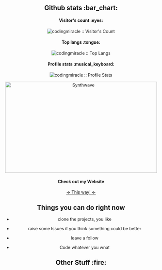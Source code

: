 <!---
codingmiracle/codingmiracle is a ✨ special ✨ repository because its `README.md` (this file) appears on your GitHub profile.
You can click the Preview link to take a look at your changes.
--->

<!--<img src="https://tenor.com/view/obiwan-hellothere-gif-7897520.gif" alt="Hello there -obi wan" height="auto" width="100%"/>
--->



<h2 align="center">Github stats :bar_chart:</h2>

<h4 align="center">Visitor's count :eyes:</h4>
<p align="center"><img src="https://profile-counter.glitch.me/{codingmiracle}/count.svg" alt="codingmiracle :: Visitor's Count" /></p>

<h4 align="center">Top langs :tongue:</h4>
<p align="center"><img src="https://github-readme-stats.vercel.app/api/top-langs/?username=codingmiracle&langs_count=10&theme=tokyonight&layout=compact" alt="codingmiracle :: Top Langs" /></p>

<h4 align="center">Profile stats :musical_keyboard:</h4>
<p align="center"><img src="https://github-readme-stats.vercel.app/api?username=codingmiracle&show_icons=true&theme=synthwave" alt="codingmiracle :: Profile Stats" /></p>
<p align="center"><img src="https://thumbs.gfycat.com/GoodnaturedFondGaur-size_restricted.gif" alt="Synthwave" height="300" width="500"></p>

<h4 align="center"> Check out my Website </h4>
<p align="center">
   <a href="https://codingmiracle.github.io">-> This way! <-</a>
</p>
  
<h2 align="center"> Things you can do right now </h4>
<ul align="center">
  <li><p align="center">clone the projects, you like</p></li>
  <li><p align="center">raise some Issues if you think something could be better</p></li>
  <li><p align="center">leave a follow</p></li>
  <li><p align="center">Code whatever you wnat</p></li>
</ul>

<h2 align="center"> Other Stuff :fire: </h4>





